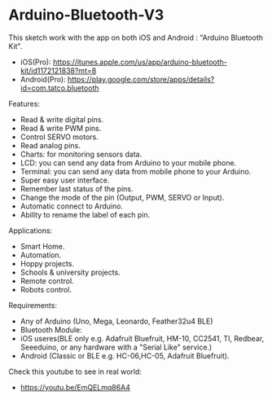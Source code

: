 # Arduino-Bluetooth-V3
This sketch work with the app on both iOS and Android : "Arduino Bluetooth Kit".


- iOS(Pro): https://itunes.apple.com/us/app/arduino-bluetooth-kit/id1172121838?mt=8 
- Android(Pro): https://play.google.com/store/apps/details?id=com.tatco.bluetooth 

Features:

- Read & write digital pins. 
- Read & write PWM pins.
- Control SERVO motors.
- Read analog pins.
- Charts: for monitoring sensors data.
- LCD: you can send any data from Arduino to your mobile phone.
- Terminal: you can send any data from mobile phone to your Arduino.
- Super easy user interface.
- Remember last status of the pins.
- Change the mode of the pin (Output, PWM, SERVO or Input).
- Automatic connect to Arduino.
- Ability to rename the label of each pin.

Applications:

- Smart Home.
- Automation.
- Hoppy projects.
- Schools & university projects.
- Remote control.
- Robots control.

Requirements:

- Any of Arduino (Uno, Mega, Leonardo, Feather32u4 BLE)
- Bluetooth Module:
- iOS useres(BLE only e.g. Adafruit Bluefruit, HM-10, CC2541, TI, Redbear, Seeeduino, or any hardware with a "Serial Like" service.)
- Android (Classic or BLE e.g. HC-06,HC-05, Adafruit Bluefruit).

Check this youtube to see in real world:
- https://youtu.be/EmQELmq86A4
